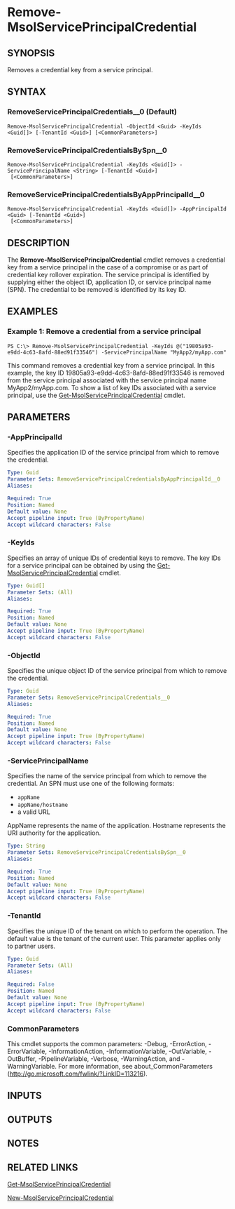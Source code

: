 ﻿---
external help file: Microsoft.Online.Administration.Automation.PSModule.dll-Help.xml
online version:
schema: 2.0.0
ms.assetid: AD722FB5-9280-479F-8CDA-2A4572FDCA4F
ms.reviewer: rodejo
ms.custom: Evergreen
---

# Remove-MsolServicePrincipalCredential

## SYNOPSIS
Removes a credential key from a service principal.

## SYNTAX

### RemoveServicePrincipalCredentials__0 (Default)
```
Remove-MsolServicePrincipalCredential -ObjectId <Guid> -KeyIds <Guid[]> [-TenantId <Guid>] [<CommonParameters>]
```

### RemoveServicePrincipalCredentialsBySpn__0
```
Remove-MsolServicePrincipalCredential -KeyIds <Guid[]> -ServicePrincipalName <String> [-TenantId <Guid>]
 [<CommonParameters>]
```

### RemoveServicePrincipalCredentialsByAppPrincipalId__0
```
Remove-MsolServicePrincipalCredential -KeyIds <Guid[]> -AppPrincipalId <Guid> [-TenantId <Guid>]
 [<CommonParameters>]
```

## DESCRIPTION
The **Remove-MsolServicePrincipalCredential** cmdlet removes a credential key from a service principal in the case of a compromise or as part of credential key rollover expiration.
The service principal is identified by supplying either the object ID, application ID, or service principal name (SPN).
The credential to be removed is identified by its key ID.

## EXAMPLES

### Example 1: Remove a credential from a service principal
```
PS C:\> Remove-MsolServicePrincipalCredential -KeyIds @("19805a93-e9dd-4c63-8afd-88ed91f33546") -ServicePrincipalName "MyApp2/myApp.com"
```

This command removes a credential key from a service principal.
In this example, the key ID 19805a93-e9dd-4c63-8afd-88ed91f33546 is removed from the service principal associated with the service principal name MyApp2/myApp.com.
To show a list of key IDs associated with a service principal, use the [Get-MsolServicePrincipalCredential](./Get-MsolServicePrincipalCredential.md) cmdlet.

## PARAMETERS

### -AppPrincipalId
Specifies the application ID of the service principal from which to remove the credential.

```yaml
Type: Guid
Parameter Sets: RemoveServicePrincipalCredentialsByAppPrincipalId__0
Aliases:

Required: True
Position: Named
Default value: None
Accept pipeline input: True (ByPropertyName)
Accept wildcard characters: False
```

### -KeyIds
Specifies an array of unique IDs of credential keys to remove.
The key IDs for a service principal can be obtained by using the [Get-MsolServicePrincipalCredential](./Get-MsolServicePrincipalCredential.md) cmdlet.

```yaml
Type: Guid[]
Parameter Sets: (All)
Aliases:

Required: True
Position: Named
Default value: None
Accept pipeline input: True (ByPropertyName)
Accept wildcard characters: False
```

### -ObjectId
Specifies the unique object ID of the service principal from which to remove the credential.

```yaml
Type: Guid
Parameter Sets: RemoveServicePrincipalCredentials__0
Aliases:

Required: True
Position: Named
Default value: None
Accept pipeline input: True (ByPropertyName)
Accept wildcard characters: False
```

### -ServicePrincipalName
Specifies the name of the service principal from which to remove the credential.
An SPN must use one of the following formats:

* `appName`
* `appName/hostname`
* a valid URL

AppName represents the name of the application.
Hostname represents the URI authority for the application.

```yaml
Type: String
Parameter Sets: RemoveServicePrincipalCredentialsBySpn__0
Aliases:

Required: True
Position: Named
Default value: None
Accept pipeline input: True (ByPropertyName)
Accept wildcard characters: False
```

### -TenantId
Specifies the unique ID of the tenant on which to perform the operation.
The default value is the tenant of the current user.
This parameter applies only to partner users.

```yaml
Type: Guid
Parameter Sets: (All)
Aliases:

Required: False
Position: Named
Default value: None
Accept pipeline input: True (ByPropertyName)
Accept wildcard characters: False
```

### CommonParameters
This cmdlet supports the common parameters: -Debug, -ErrorAction, -ErrorVariable, -InformationAction, -InformationVariable, -OutVariable, -OutBuffer, -PipelineVariable, -Verbose, -WarningAction, and -WarningVariable. For more information, see about_CommonParameters (http://go.microsoft.com/fwlink/?LinkID=113216).

## INPUTS

## OUTPUTS

## NOTES

## RELATED LINKS
[Get-MsolServicePrincipalCredential](./Get-MsolServicePrincipalCredential.md)

[New-MsolServicePrincipalCredential](./New-MsolServicePrincipalCredential.md)
